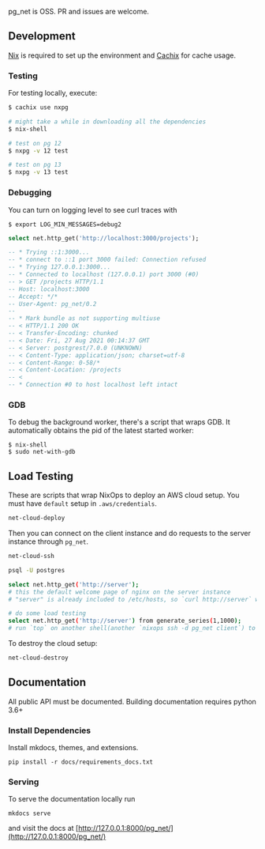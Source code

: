 pg_net is OSS. PR and issues are welcome.


## Development

[Nix](https://nixos.org/download.html) is required to set up the environment and [Cachix](https://docs.cachix.org/installation) for cache usage.


### Testing

For testing locally, execute:

```bash
$ cachix use nxpg

# might take a while in downloading all the dependencies
$ nix-shell

# test on pg 12
$ nxpg -v 12 test

# test on pg 13
$ nxpg -v 13 test
```

### Debugging

You can turn on logging level to see curl traces with

```
$ export LOG_MIN_MESSAGES=debug2
```

```sql
select net.http_get('http://localhost:3000/projects');

-- * Trying ::1:3000...
-- * connect to ::1 port 3000 failed: Connection refused
-- * Trying 127.0.0.1:3000...
-- * Connected to localhost (127.0.0.1) port 3000 (#0)
-- > GET /projects HTTP/1.1
-- Host: localhost:3000
-- Accept: */*
-- User-Agent: pg_net/0.2
--
-- * Mark bundle as not supporting multiuse
-- < HTTP/1.1 200 OK
-- < Transfer-Encoding: chunked
-- < Date: Fri, 27 Aug 2021 00:14:37 GMT
-- < Server: postgrest/7.0.0 (UNKNOWN)
-- < Content-Type: application/json; charset=utf-8
-- < Content-Range: 0-58/*
-- < Content-Location: /projects
-- <
-- * Connection #0 to host localhost left intact
```

### GDB

To debug the background worker, there's a script that wraps GDB. It automatically obtains the pid of the latest started worker:

```
$ nix-shell
$ sudo net-with-gdb
```

## Load Testing

These are scripts that wrap NixOps to deploy an AWS cloud setup. You must have `default` setup in `.aws/credentials`.

```bash
net-cloud-deploy
```

Then you can connect on the client instance and do requests to the server instance through `pg_net`.

```bash
net-cloud-ssh

psql -U postgres

select net.http_get('http://server');
# this the default welcome page of nginx on the server instance
# "server" is already included to /etc/hosts, so `curl http://server` will give the same result

# do some load testing
select net.http_get('http://server') from generate_series(1,1000);
# run `top` on another shell(another `nixops ssh -d pg_net client`) to check the worker behavior
```

To destroy the cloud setup:

```bash
net-cloud-destroy
```

## Documentation

All public API must be documented. Building documentation requires python 3.6+


### Install Dependencies

Install mkdocs, themes, and extensions.

```shell
pip install -r docs/requirements_docs.txt
```

### Serving

To serve the documentation locally run

```shell
mkdocs serve
```

and visit the docs at [http://127.0.0.1:8000/pg_net/](http://127.0.0.1:8000/pg_net/)
